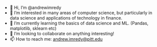 - 👋 Hi, I’m @andrewimredy
- 👀 I’m interested in many areas of computer science, but particularly in data science and applications of technology in finance.
- 🌱 I’m currently learning the basics of data science and ML. (Pandas, matplotlib, sklearn etc)
- 💞️ I’m looking to collaborate on anything interesting!
- 📫 How to reach me: andrew.imredy@pitt.edu

<!---
andrewimredy/andrewimredy is a ✨ special ✨ repository because its `README.md` (this file) appears on your GitHub profile.
You can click the Preview link to take a look at your changes.
--->
